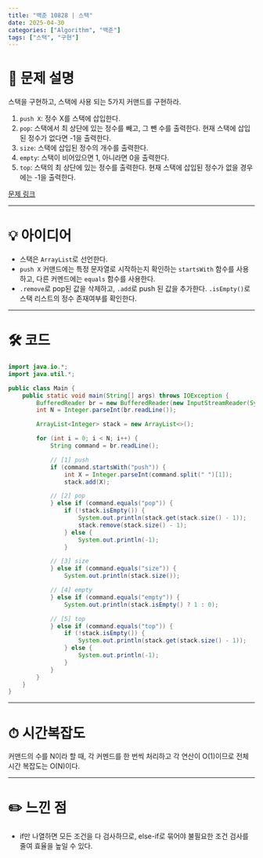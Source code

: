 ```yaml
---
title: "백준 10828 | 스택"
date: 2025-04-30
categories: ["Algorithm", "백준"]
tags: ["스택", "구현"]
---
```


# 📝 문제 설명

스택을 구현하고, 스택에 사용 되는 5가지 커맨드를 구현하라.
1. `push X`: 정수 X를 스택에 삽입한다.
2. `pop`: 스택에서 최 상단에 있는 정수를 빼고, 그 뺀 수를 출력한다. 현재 스택에 삽입된 정수가 없다면 -1을 출력한다.
3. `size`: 스택에 삽입된 정수의 개수를 출력한다.
4. `empty`: 스택이 비어있으면 1, 아니라면 0을 출력한다.
5. `top`: 스택의 최 상단에 있는 정수를 출력한다. 현재 스택에 삽입된 정수가 없을 경우에는 -1을 출력한다.

[문제 링크](https://www.acmicpc.net/problem/10828)

---

# 💡 아이디어

- 스택은 `ArrayList`로 선언한다.
- `push X` 커맨드에는 특정 문자열로 시작하는지 확인하는 `startsWith` 함수를 사용하고, 다른 커멘드에는 `equals` 함수를 사용한다.
- `.remove`로 pop된 값을 삭제하고, `.add`로 push 된 값을 추가한다. `.isEmpty()`로 스택 리스트의 정수 존재여부를 확인한다.

---

# 🛠 코드

```java
import java.io.*;
import java.util.*;

public class Main {
    public static void main(String[] args) throws IOException {
        BufferedReader br = new BufferedReader(new InputStreamReader(System.in));
        int N = Integer.parseInt(br.readLine());

        ArrayList<Integer> stack = new ArrayList<>();

        for (int i = 0; i < N; i++) {
            String command = br.readLine();

            // [1] push
            if (command.startsWith("push")) {
                int X = Integer.parseInt(command.split(" ")[1]);
                stack.add(X);

            // [2] pop
            } else if (command.equals("pop")) {
                if (!stack.isEmpty()) {
                    System.out.println(stack.get(stack.size() - 1));
                    stack.remove(stack.size() - 1);
                } else {
                    System.out.println(-1);
                }

            // [3] size
            } else if (command.equals("size")) {
                System.out.println(stack.size());

            // [4] empty
            } else if (command.equals("empty")) {
                System.out.println(stack.isEmpty() ? 1 : 0);

            // [5] top
            } else if (command.equals("top")) {
                if (!stack.isEmpty()) {
                    System.out.println(stack.get(stack.size() - 1));
                } else {
                    System.out.println(-1);
                }
            }
        }
    }
}
```

---

# ⏱ 시간복잡도
커맨드의 수를 N이라 할 때, 각 커멘드를 한 번씩 처리하고 각 연산이 O(1)이므로 전체 시간 복잡도는 O(N)이다.

---

# ✏️ 느낀 점

- if만 나열하면 모든 조건을 다 검사하므로, else-if로 묶어야 불필요한 조건 검사를 줄여 효율을 높일 수 있다.
